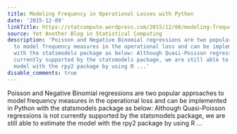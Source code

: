 ```yaml
---
title: Modeling Frequency in Operational Losses with Python
date: '2015-12-09'
linkTitle: https://statcompute.wordpress.com/2015/12/08/modeling-frequency-in-operational-losses-with-python/
source: Yet Another Blog in Statistical Computing
description: 'Poisson and Negative Binomial regressions are two popular approaches
  to model frequency measures in the operational loss and can be implemented in Python
  with the statsmodels package as below: Although Quasi-Poisson regressions is not
  currently supported by the statsmodels package, we are still able to estimate the
  model with the rpy2 package by using R ...'
disable_comments: true
---
```

Poisson and Negative Binomial regressions are two popular approaches to model frequency measures in the operational loss and can be implemented in Python with the statsmodels package as below: Although Quasi-Poisson regressions is not currently supported by the statsmodels package, we are still able to estimate the model with the rpy2 package by using R ...